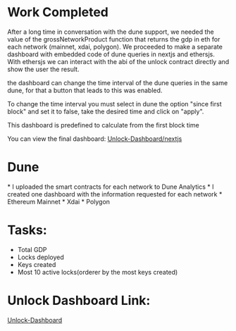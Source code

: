 <h1>Work Completed</h1>
After a long time in conversation with the dune support, we needed the value of the grossNetworkProduct function that returns the gdp in eth for each network (mainnet, xdai, polygon). We proceeded to make a separate dashboard with embedded code of dune queries in nextjs and ethersjs. With ethersjs we can interact with the abi of the unlock contract directly and show the user the result.

the dashboard can change the time interval of the dune queries in the same dune, for that a button that leads to this was enabled.

To change the time interval you must select in dune the option "since first block" and set it to false, take the desired time and click on "apply".

This dashboard is predefined to calculate from the first block time

You can view the final dashboard: [Unlock-Dashboard/nextjs](https://unlock-dashboard.vercel.app)

<h1>Dune</h1>
 * I uploaded the  smart contracts for each network to Dune Analytics
 * I created one dashboard with the information requested for each network 
     * Ethereum Mainnet 
     * Xdai
     * Polygon

<h1>Tasks: </h1>

* Total GDP 
* Locks deployed
* Keys created
* Most 10 active locks(orderer by the most keys created)

<h1>Unlock Dashboard Link:</h1>

[Unlock-Dashboard](https://dune.xyz/manyrios56/Unlock-Eth)
